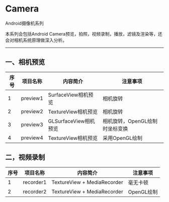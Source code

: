 # Camera

Android摄像机系列

本系列会包括Android Camera预览，拍照，视频录制，播放，滤镜及渲染等，还会对相机系统原理做深入分析。

------

## **一、相机预览**

|序号|项目名称|内容简介|注意事项|
|--- |-------|-------|-------|
|1|preview1|SurfaceView相机预览|相机旋转|
|2|preview2|TextureView相机预览|相机旋转|
|3|preview3|GLSurfaceView相机预览|相机旋转，OpenGL绘制时坐标变换|
|4|preview4|TextureView相机预览|采用OpenGL绘制|

## **二，视频录制**

|序号|项目名称|内容简介|注意事项|
|--- |-------|-------|-------|
|1|recorder1|TextureView + MediaRecorder|毫无卡顿|
|2|recorder2|TextureView + MediaRecorder|OpenGL绘制|

